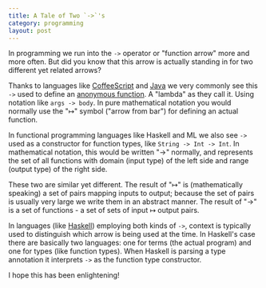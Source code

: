```yaml
---
title: A Tale of Two `->`'s
category: programming
layout: post
---
```


In programming we run into the `->` operator or "function arrow" more and more often.  But did you know that this arrow is actually standing in for two different yet related arrows?

Thanks to languages like [CoffeeScript](http://coffeescript.org) and [Java](http://java.com) we very commonly see this `->` used to define an [anonymous function](https://en.wikipedia.org/wiki/Anonymous_function).  A "lambda" as they call it.  Using notation like `args -> body`.  In pure mathematical notation you would normally use the "↦" symbol ("arrow from bar") for defining an actual function.

In functional programming languages like Haskell and ML we also see `->` used as a constructor for function types, like `String -> Int -> Int`.  In mathematical notation, this would be written "→" normally, and represents the set of all functions with domain (input type) of the left side and range (output type) of the right side.

These two are similar yet different.  The result of "↦" is (mathematically speaking) a set of pairs mapping inputs to output; because the set of pairs is usually very large we write them in an abstract manner.  The result of "→" is a set of functions - a set of sets of input ↦ output pairs.

In languages (like [Haskell](https://www.haskell.org/)) employing both kinds of `->`, context is typically used to distinguish which arrow is being used at the time.  In Haskell's case there are basically two languages: one for terms (the actual program) and one for types (like function types).  When Haskell is parsing a type annotation it interprets `->` as the function type constructor.

I hope this has been enlightening!
